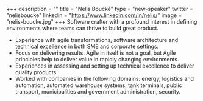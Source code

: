 +++
description = ""
title = "Nelis Boucké"
type = "new-speaker"
twitter = "nelisboucke"
linkedin = "https://www.linkedin.com/in/nelis/"
image = "nelis-boucke.jpg"
+++
Software crafter with a profound interest in defining environments where teams can thrive to build great product.

- Experience with agile transformations, software architecture and technical excellence in both SME and corporate settings.
- Focus on delivering results. Agile in itself is not a goal, but Agile principles help to deliver value in rapidly changing environments.
- Experiences in assessing and setting up technical excellence to deliver quality products.
- Worked with companies in the following domains: energy, logistics and automation, automated warehouse systems, tank terminals, public transport, municipalities and government administration, security.